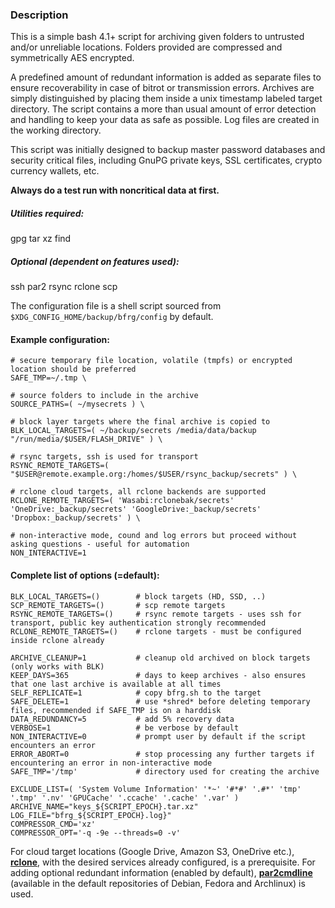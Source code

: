 ### Description
This is a simple bash 4.1+ script for archiving given folders to untrusted and/or unreliable locations. Folders provided are compressed and symmetrically AES encrypted.

A predefined amount of redundant information is added as separate files to ensure recoverability in case of bitrot or transmission errors. Archives are simply distinguished by placing them inside a unix timestamp labeled target directory.
The script contains a more than usual amount of error detection and handling to keep your data as safe as possible.
Log files are created in the working directory.

This script was initially designed to backup master password databases and security critical files, including GnuPG private keys, SSL certificates, crypto currency wallets, etc.

**Always do a test run with noncritical data at first.**

##### Utilities required:
gpg tar xz find  
##### Optional (dependent on features used):
ssh par2 rsync rclone scp

The configuration file is a shell script sourced from `$XDG_CONFIG_HOME/backup/bfrg/config` by default.

#### Example configuration:
```
# secure temporary file location, volatile (tmpfs) or encrypted location should be preferred
SAFE_TMP=~/.tmp \

# source folders to include in the archive
SOURCE_PATHS=( ~/mysecrets ) \

# block layer targets where the final archive is copied to
BLK_LOCAL_TARGETS=( ~/backup/secrets /media/data/backup "/run/media/$USER/FLASH_DRIVE" ) \

# rsync targets, ssh is used for transport
RSYNC_REMOTE_TARGETS=( "$USER@remote.example.org:/homes/$USER/rsync_backup/secrets" ) \

# rclone cloud targets, all rclone backends are supported
RCLONE_REMOTE_TARGETS=( 'Wasabi:rclonebak/secrets' 'OneDrive:_backup/secrets' 'GoogleDrive:_backup/secrets' 'Dropbox:_backup/secrets' ) \

# non-interactive mode, cound and log errors but proceed without asking questions - useful for automation
NON_INTERACTIVE=1
```

#### Complete list of options (=default):
```
BLK_LOCAL_TARGETS=()        # block targets (HD, SSD, ..)
SCP_REMOTE_TARGETS=()       # scp remote targets
RSYNC_REMOTE_TARGETS=()     # rsync remote targets - uses ssh for transport, public key authentication strongly recommended
RCLONE_REMOTE_TARGETS=()    # rclone targets - must be configured inside rclone already

ARCHIVE_CLEANUP=1           # cleanup old archived on block targets (only works with BLK)
KEEP_DAYS=365               # days to keep archives - also ensures that one last archive is available at all times
SELF_REPLICATE=1            # copy bfrg.sh to the target
SAFE_DELETE=1               # use *shred* before deleting temporary files, recommended if SAFE_TMP is on a harddisk
DATA_REDUNDANCY=5           # add 5% recovery data
VERBOSE=1                   # be verbose by default
NON_INTERACTIVE=0           # prompt user by default if the script encounters an error
ERROR_ABORT=0               # stop processing any further targets if encountering an error in non-interactive mode
SAFE_TMP='/tmp'             # directory used for creating the archive

EXCLUDE_LIST=( 'System Volume Information' '*~' '#*#' '.#*' 'tmp' '.tmp' '.nv' 'GPUCache' '.ccache' '.cache' '.var' )
ARCHIVE_NAME="keys_${SCRIPT_EPOCH}.tar.xz"
LOG_FILE="bfrg_${SCRIPT_EPOCH}.log}"
COMPRESSOR_CMD='xz'
COMPRESSOR_OPT='-q -9e --threads=0 -v'
```

For cloud target locations (Google Drive, Amazon S3, OneDrive etc.), [**rclone**](https://github.com/rclone/rclone), with the desired services already configured, is a prerequisite. For adding optional redundant information (enabled by default), [**par2cmdline**](https://github.com/Parchive/par2cmdline) (available in the default repositories of Debian, Fedora and Archlinux) is used.